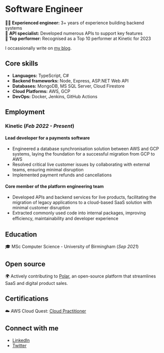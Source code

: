 # Software Engineer

👨‍💻 **Experienced engineer:** 3+ years of experience building backend systems<br>
🔌 **API specialist:** Developed numerous APIs to support key features<br>
🏅 **Top performer:** Recognised as a Top 10 performer at Kinetic for 2023

I occassionally write on [my blog](https://www.thecodingpalace.com).

## Core skills

- **Languages:** TypeScript, C#
- **Backend frameworks:** Node, Express, ASP.NET Web API
- **Databases:** MongoDB, MS SQL Server, Cloud Firestore
- **Cloud Platforms:** AWS, GCP
- **DevOps:** Docker, Jenkins, GitHub Actions

## Employment

### Kinetic (_Feb 2022 - Present_)

#### Lead developer for a payments software

- Engineered a database synchronisation solution between AWS and GCP systems, laying the foundation for a successful migration from GCP to AWS
- Resolved critical live customer issues by collaborating with external teams, ensuring minimal disruption
- Implemented payment refunds and cancellations

#### Core member of the platform engineering team

- Developed APIs and backend services for live products, facilitating the migration of legacy applications to a cloud-based SaaS solution with minimal customer disruption
- Extracted commonly used code into internal packages, improving eﬃciency, maintainability and developer experience

## Education

🎓 MSc Computer Science - University of Birmingham (_Sep 2021_)

## Open source

🌍 Actively contributing to [Polar](https://github.com/polarsource/polar/pulls?q=is%3Apr+author%3Amagarpratik), an open-source platform that streamlines SaaS and digital product sales.

## Certifications

☁️ AWS Cloud Quest: [Cloud Practitioner](https://www.credly.com/badges/fb2ceee8-a844-4abb-9622-db0eb48220c4/public_url)

## Connect with me

- [LinkedIn](https://www.linkedin.com/in/magarpratik)
- [Twitter](https://x.com/magarpratik_)
